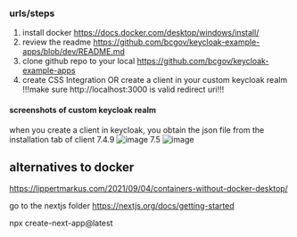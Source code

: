 
### urls/steps
1. install docker https://docs.docker.com/desktop/windows/install/
2. review the readme https://github.com/bcgov/keycloak-example-apps/blob/dev/README.md
3. clone github repo to your local https://github.com/bcgov/keycloak-example-apps
4.  create CSS Integration OR create a client in your custom keycloak realm !!!make sure  http://localhost:3000  is valid redirect uri!!!

#### screenshots of custom keycloak realm
when you create a client in keycloak, you obtain the json file from the installation tab of client
7.4.9 
![image](https://user-images.githubusercontent.com/56739669/172299300-fbd69c5d-4212-4bf1-a96e-1ba3456fc71b.png)
7.5 
![image](https://user-images.githubusercontent.com/56739669/172299426-08bebea9-f4a1-4bdd-a3c3-d530c663245c.png)


## alternatives to docker

https://lippertmarkus.com/2021/09/04/containers-without-docker-desktop/


go to the nextjs folder
https://nextjs.org/docs/getting-started

npx create-next-app@latest
